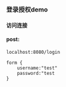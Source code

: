 ### 登录授权demo

#### 访问连接

#### post:
```gotemplate
localhost:8080/login

form {
    username:"test"
    password:"test
}
```

